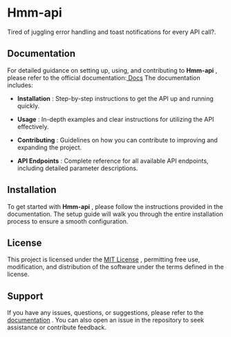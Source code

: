 # Hmm-api

Tired of juggling error handling and toast notifications for every API call?.

## Documentation

For detailed guidance on setting up, using, and contributing to **Hmm-api** , please refer to the official documentation:[ Docs](https://hmm-api.vercel.app/docs/getting-started/introduction)
The documentation includes:

- **Installation** : Step-by-step instructions to get the API up and running quickly.

- **Usage** : In-depth examples and clear instructions for utilizing the API effectively.

- **Contributing** : Guidelines on how you can contribute to improving and expanding the project.

- **API Endpoints** : Complete reference for all available API endpoints, including detailed parameter descriptions.

## Installation

To get started with **Hmm-api** , please follow the instructions provided in the documentation. The setup guide will walk you through the entire installation process to ensure a smooth configuration.

## License

This project is licensed under the [MIT License](https://chatgpt.com/c/LICENSE) , permitting free use, modification, and distribution of the software under the terms defined in the license.

## Support

If you have any issues, questions, or suggestions, please refer to the [documentation](https://hmm-api.vercel.app/docs/getting-started/introduction) . You can also open an issue in the repository to seek assistance or contribute feedback.
